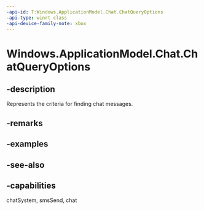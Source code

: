 ```yaml
---
-api-id: T:Windows.ApplicationModel.Chat.ChatQueryOptions
-api-type: winrt class
-api-device-family-note: xbox
---
```


<!-- Class syntax.
public class ChatQueryOptions : Windows.ApplicationModel.Chat.IChatQueryOptions
-->

# Windows.ApplicationModel.Chat.ChatQueryOptions

## -description
Represents the criteria for finding chat messages.

## -remarks

## -examples

## -see-also

## -capabilities
chatSystem, smsSend, chat
